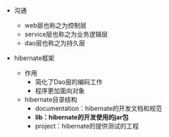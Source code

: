 - 沟通
  - web层也称之为控制层
  - service层也称之为业务逻辑层
  - dao层也称之为持久层


- hibernate框架
  - 作用
    - 简化了Dao层的编码工作
    - 程序更加面向对象
  - hibernate目录结构
    - documentation：hibernate的开发文档和规范
    - **lib：hibernate的开发使用的jar包**
    - project：hibernate的提供测试的工程
